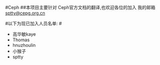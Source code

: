 #Ceph
##本项目主要针对 Ceph官方文档的翻译,也欢迎各位的加入
我的邮箱 sptty@cepg.org.cn 
 
#以下为现已加入人员名单:  #
  
- 高华敏kaye
- Thomas
- hnuzhoulin
- 小猴子
- sptty
